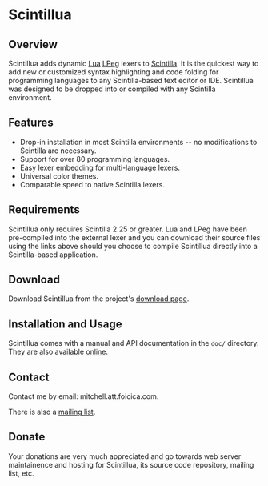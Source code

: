 # Scintillua

## Overview

Scintillua adds dynamic [Lua][] [LPeg][] lexers to [Scintilla][]. It is the
quickest way to add new or customized syntax highlighting and code folding for
programming languages to any Scintilla-based text editor or IDE. Scintillua was
designed to be dropped into or compiled with any Scintilla environment.

[Lua]: http://lua.org
[LPeg]: http://www.inf.puc-rio.br/~roberto/lpeg/lpeg.html
[Scintilla]: http://scintilla.org

## Features

* Drop-in installation in most Scintilla environments -- no modifications to
  Scintilla are necessary.
* Support for over 80 programming languages.
* Easy lexer embedding for multi-language lexers.
* Universal color themes.
* Comparable speed to native Scintilla lexers.

## Requirements

Scintillua only requires Scintilla 2.25 or greater. Lua and LPeg have been
pre-compiled into the external lexer and you can download their source files
using the links above should you choose to compile Scintillua directly into a
Scintilla-based application.

## Download

Download Scintillua from the project's [download page][].

[download page]: http://foicica.com/scintillua/download

## Installation and Usage

Scintillua comes with a manual and API documentation in the `doc/` directory.
They are also available [online][].

[online]: http://foicica.com/scintillua

## Contact

Contact me by email: mitchell.att.foicica.com.

There is also a [mailing list][].

[mailing list]: http://foicica.com/lists

## Donate

Your donations are very much appreciated and go towards web server maintainence
and hosting for Scintillua, its source code repository, mailing list, etc.

<form action="https://www.paypal.com/cgi-bin/webscr" method="post">
<input type="hidden" name="cmd" value="_s-xclick">
<input type="hidden" name="hosted_button_id" value="3165962">
<input type="image" src="https://www.paypal.com/en_US/i/btn/btn_donateCC_LG.gif" border="0" name="submit" alt="">
<img alt="Donate" border="0" src="https://www.paypal.com/en_US/i/scr/pixel.gif" width="1" height="1">
</form>
